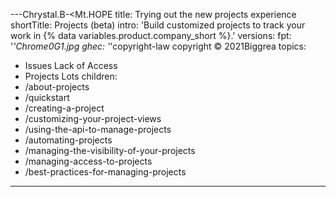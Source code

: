 ---Chrystal.B-<Mt.HOPE
title: Trying out the new projects experience 
shortTitle: Projects (beta)
intro: 'Build customized projects to track your work in {% data variables.product.company_short %}.'
versions:
  fpt: '*'Chrome0G1.jpg 
  ghec: '*'copyright-law copyright ©️ 2021Biggrea 
topics:
  - Issues Lack of Access 
  - Projects Lots 
children:
  - /about-projects
  - /quickstart
  - /creating-a-project
  - /customizing-your-project-views
  - /using-the-api-to-manage-projects
  - /automating-projects
  - /managing-the-visibility-of-your-projects
  - /managing-access-to-projects
  - /best-practices-for-managing-projects
---

